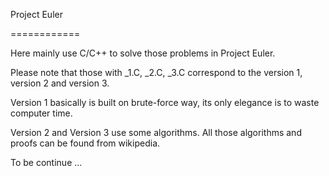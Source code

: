 Project Euler

============

Here mainly use C/C++ to solve those problems in Project Euler.

Please note that those with _1.C, _2.C, _3.C correspond to the version 1, version 2 and version 3. 

Version 1 basically is built on brute-force way, its only elegance is to waste computer time.

Version 2 and Version 3 use some algorithms. All those algorithms and proofs can be found from wikipedia.

 
To be continue ... 
